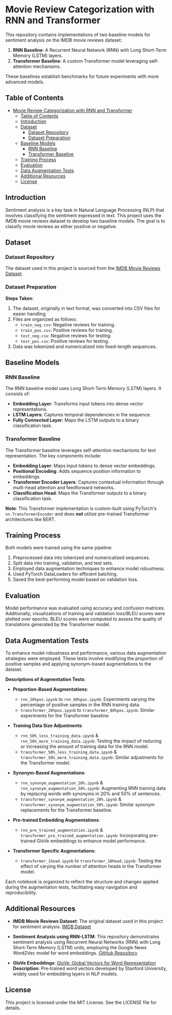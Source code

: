 # Movie Review Categorization with RNN and Transformer

This repository contains implementations of two baseline models for sentiment analysis on the IMDB movie reviews dataset:

1. **RNN Baseline**: A Recurrent Neural Network (RNN) with Long Short-Term Memory (LSTM) layers.
2. **Transformer Baseline**: A custom Transformer model leveraging self-attention mechanisms.

These baselines establish benchmarks for future experiments with more advanced models.

## Table of Contents

- [Movie Review Categorization with RNN and Transformer](#movie-review-categorization-with-rnn-and-transformer)
  - [Table of Contents](#table-of-contents)
  - [Introduction](#introduction)
  - [Dataset](#dataset)
    - [Dataset Repository](#dataset-repository)
    - [Dataset Preparation](#dataset-preparation)
  - [Baseline Models](#baseline-models)
    - [RNN Baseline](#rnn-baseline)
    - [Transformer Baseline](#transformer-baseline)
  - [Training Process](#training-process)
  - [Evaluation](#evaluation)
  - [Data Augmentation Tests](#data-augmentation-tests)
  - [Additional Resources](#additional-resources)
  - [License](#license)

## Introduction

Sentiment analysis is a key task in Natural Language Processing (NLP) that involves classifying the sentiment expressed in text. This project uses the IMDB movie reviews dataset to develop two baseline models. The goal is to classify movie reviews as either positive or negative.

## Dataset

### Dataset Repository

The dataset used in this project is sourced from the [IMDB Movie Reviews Dataset](https://ai.stanford.edu/~amaas/data/sentiment/).

### Dataset Preparation

**Steps Taken**:
1. The dataset, originally in text format, was converted into CSV files for easier handling.
2. Files are organized as follows:
   - `train_neg.csv`: Negative reviews for training.
   - `train_pos.csv`: Positive reviews for training.
   - `test_neg.csv`: Negative reviews for testing.
   - `test_pos.csv`: Positive reviews for testing.
3. Data was tokenized and numericalized into fixed-length sequences.

## Baseline Models

### RNN Baseline

The RNN baseline model uses Long Short-Term Memory (LSTM) layers. It consists of:
- **Embedding Layer**: Transforms input tokens into dense vector representations.
- **LSTM Layers**: Captures temporal dependencies in the sequence.
- **Fully Connected Layer**: Maps the LSTM outputs to a binary classification task.

### Transformer Baseline

The Transformer baseline leverages self-attention mechanisms for text representation. The key components include:
- **Embedding Layer**: Maps input tokens to dense vector embeddings.
- **Positional Encoding**: Adds sequence position information to embeddings.
- **Transformer Encoder Layers**: Captures contextual information through multi-head attention and feedforward networks.
- **Classification Head**: Maps the Transformer outputs to a binary classification task.

**Note**: This Transformer implementation is custom-built using PyTorch's `nn.TransformerEncoder` and does **not** utilize pre-trained Transformer architectures like BERT.

## Training Process

Both models were trained using the same pipeline:
1. Preprocessed data into tokenized and numericalized sequences.
2. Split data into training, validation, and test sets.
3. Employed data augmentation techniques to enhance model robustness.
4. Used PyTorch DataLoaders for efficient batching.
6. Saved the best-performing model based on validation loss.

## Evaluation

Model performance was evaluated using accuracy and confusion matrices. Additionally, visualizations of training and validation loss/BLEU scores were plotted over epochs. BLEU scores were computed to assess the quality of translations generated by the Transformer model.

## Data Augmentation Tests

To enhance model robustness and performance, various data augmentation strategies were employed. These tests involve modifying the proportion of positive samples and applying synonym-based augmentations to the dataset.


**Descriptions of Augmentation Tests**:

- **Proportion-Based Augmentations**:
  - `rnn_20%pos.ipynb` to `rnn_80%pos.ipynb`: Experiments varying the percentage of positive samples in the RNN training data.
  - `transformer_20%pos.ipynb` to `transformer_80%pos.ipynb`: Similar experiments for the Transformer baseline.

- **Training Data Size Adjustments**:
  - `rnn_50%_less_training_data.ipynb` & `rnn_50%_more_training_data.ipynb`: Testing the impact of reducing or increasing the amount of training data for the RNN model.
  - `transformer_50%_less_training_data.ipynb` & `transformer_50%_more_training_data.ipynb`: Similar adjustments for the Transformer model.

- **Synonym-Based Augmentations**:
  - `rnn_synonym_augmentation_20%.ipynb` & `rnn_synonym_augmentation_50%.ipynb`: Augmenting RNN training data by replacing words with synonyms in 20% and 50% of sentences.
  - `transformer_synonym_augmentation_20%.ipynb` & `transformer_synonym_augmentation_50%.ipynb`: Similar synonym replacements for the Transformer baseline.

- **Pre-trained Embedding Augmentations**:
  - `rnn_pre_trained_augmentation.ipynb` & `transformer_pre_trained_augmentation.ipynb`: Incorporating pre-trained GloVe embeddings to enhance model performance.

- **Transformer Specific Augmentations**:
  - `transformer_1head.ipynb` to `transformer_10head.ipynb`: Testing the effect of varying the number of attention heads in the Transformer model.

Each notebook is organized to reflect the structure and changes applied during the augmentation tests, facilitating easy navigation and reproducibility.


## Additional Resources

- **IMDB Movie Reviews Dataset**: The original dataset used in this project for sentiment analysis. [IMDB Dataset](https://ai.stanford.edu/~amaas/data/sentiment/)

- **Sentiment Analysis using RNN-LSTM**: This repository demonstrates sentiment analysis using Recurrent Neural Networks (RNN) with Long Short-Term Memory (LSTM) units, employing the Google News Word2Vec model for word embeddings. [GitHub Repository](https://github.com/saadarshad102/Sentiment-Analysis-RNN-LSTM)
- **GloVe Embeddings**: [GloVe: Global Vectors for Word Representation](https://nlp.stanford.edu/projects/glove/)
   **Description**: Pre-trained word vectors developed by Stanford University, widely used for embedding layers in NLP models.

## License

This project is licensed under the MIT License. See the LICENSE file for details.